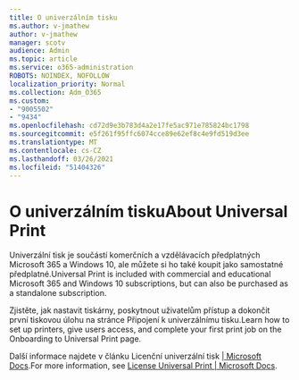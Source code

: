 ```yaml
---
title: O univerzálním tisku
ms.author: v-jmathew
author: v-jmathew
manager: scotv
audience: Admin
ms.topic: article
ms.service: o365-administration
ROBOTS: NOINDEX, NOFOLLOW
localization_priority: Normal
ms.collection: Adm_O365
ms.custom:
- "9005502"
- "9434"
ms.openlocfilehash: cd72d9e3b783d4a2e17fe5ac971e785824bc1798
ms.sourcegitcommit: e5f261f95ffc6074cce89e62ef8c4e9fd519d3ee
ms.translationtype: MT
ms.contentlocale: cs-CZ
ms.lasthandoff: 03/26/2021
ms.locfileid: "51404326"
---
```

# <a name="about-universal-print"></a><span data-ttu-id="1199c-102">O univerzálním tisku</span><span class="sxs-lookup"><span data-stu-id="1199c-102">About Universal Print</span></span>

<span data-ttu-id="1199c-103">Univerzální tisk je součástí komerčních a vzdělávacích předplatných Microsoft 365 a Windows 10, ale můžete si ho také koupit jako samostatné předplatné.</span><span class="sxs-lookup"><span data-stu-id="1199c-103">Universal Print is included with commercial and educational Microsoft 365 and Windows 10 subscriptions, but can also be purchased as a standalone subscription.</span></span>

<span data-ttu-id="1199c-104">Zjistěte, jak nastavit tiskárny, poskytnout uživatelům přístup a dokončit první tiskovou úlohu na stránce Připojení k univerzálnímu tisku.</span><span class="sxs-lookup"><span data-stu-id="1199c-104">Learn how to set up printers, give users access, and complete your first print job on the Onboarding to Universal Print page.</span></span>

<span data-ttu-id="1199c-105">Další informace najdete v článku Licenční univerzální tisk [| Microsoft Docs](https://docs.microsoft.com/universal-print/fundamentals/universal-print-license).</span><span class="sxs-lookup"><span data-stu-id="1199c-105">For more information, see [License Universal Print | Microsoft Docs](https://docs.microsoft.com/universal-print/fundamentals/universal-print-license).</span></span>

